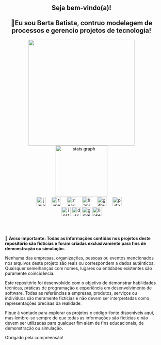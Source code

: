 
<h2 align="center">Seja bem-vindo(a)!
<br> <br>
<div align="center">
👋Eu sou Berta Batista, contruo modelagem de processos e gerencio projetos de tecnologia!</h2>
</div>

<div align="center">
    <img src="https://github.com/BertaT2C/BertaT2C/assets/99225701/4a6e305d-f001-49f2-ba65-6e642c6cc5c6" width="350">
</div>

<div align="center">
  <img src="https://github-readme-stats.vercel.app/api?username=BertaT2C&hide_title=false&hide_rank=false&show_icons=true&include_all_commits=true&count_private=true&disable_animations=false&theme=dracula&locale=en&hide_border=false" height="170" alt="stats graph"  />
  
</div>





<div align="center">
  <img src="https://cdn.jsdelivr.net/gh/devicons/devicon/icons/javascript/javascript-original.svg" height="30" alt="javascript logo"  />
  <img width="12" />
  <img src="https://cdn.jsdelivr.net/gh/devicons/devicon/icons/canva/canva-original.svg" height="30" alt="typescript logo"  />
  <img width="12" />
  <img src="https://cdn.jsdelivr.net/gh/devicons/devicon/icons/jira/jira-original.svg" height="30" alt="react logo"  />
  <img width="12" />
  <img src="https://cdn.jsdelivr.net/gh/devicons/devicon/icons/html5/html5-original.svg" height="30" alt="html5 logo"  />
  <img width="12" />
  <img src="https://cdn.jsdelivr.net/gh/devicons/devicon@latest/icons/github/github-original-wordmark.svg" height="30" alt="github logo"  />
  <img width="12" />
  <img src="https://cdn.jsdelivr.net/gh/devicons/devicon/icons/python/python-original.svg" height="30" alt="python logo"  />
  <img width="12" />
</div>


<div align="center">
  <img src="https://img.shields.io/static/v1?message=Instagram&logo=instagram&label=&color=E4405F&logoColor=white&labelColor=&style=for-the-badge" height="30" alt="instagram logo"  />
  <img src="https://img.shields.io/static/v1?message=Discord&logo=discord&label=&color=7289DA&logoColor=white&labelColor=&style=for-the-badge" height="30" alt="discord logo"  />
  <img src="https://img.shields.io/static/v1?message=Gmail&logo=gmail&label=&color=D14836&logoColor=white&labelColor=&style=for-the-badge" height="30" alt="gmail logo"  />
  <img src="https://img.shields.io/static/v1?message=LinkedIn&logo=linkedin&label=&color=0077B5&logoColor=white&labelColor=&style=for-the-badge" height="30" alt="linkedin logo"  />
</div>

<BR> <BR>

**🚨 Aviso Importante: Todas as informações contidas nos projetos deste repositório são fictícias e foram criadas exclusivamente para fins de demonstração ou simulação.**

Nenhuma das empresas, organizações, pessoas ou eventos mencionados nos arquivos deste projeto são reais ou correspondem a dados autênticos. Quaisquer semelhanças com nomes, lugares ou entidades existentes são puramente coincidência.

Este repositório foi desenvolvido com o objetivo de demonstrar habilidades técnicas, práticas de programação e experiência em desenvolvimento de software. Todas as referências a empresas, produtos, serviços ou indivíduos são meramente fictícias e não devem ser interpretadas como representações precisas da realidade.

Fique à vontade para explorar os projetos e código-fonte disponíveis aqui, mas lembre-se sempre de que todas as informações são fictícias e não devem ser utilizadas para qualquer fim além de fins educacionais, de demonstração ou simulação.

Obrigado pela compreensão!


